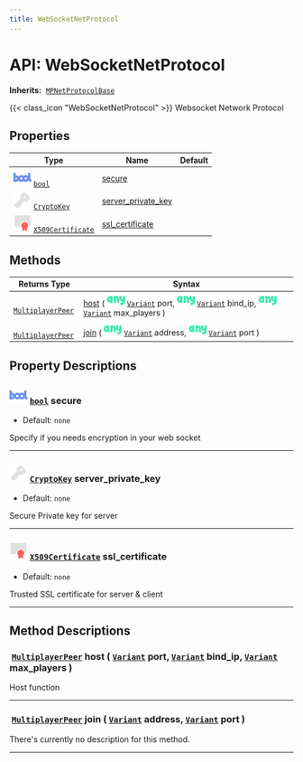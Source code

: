```yaml
---
title: WebSocketNetProtocol
---
```

    
# API: WebSocketNetProtocol

**Inherits:** <img src="/icons/MPNetProtocolBase.svg" class="class-icon" alt=""> [`MPNetProtocolBase`](/docs/api/MPNetProtocolBase)

{{< class_icon "WebSocketNetProtocol" >}} Websocket Network Protocol



## Properties

| Type | Name | Default |
|---|---|---|
|<img src="https://raw.githubusercontent.com/godotengine/godot/master/editor/icons/bool.svg" class="class-icon" alt=""> [`bool`](https://docs.godotengine.org/en/stable/classes/class_bool.html)|[secure](/docs/api/WebSocketNetProtocol#secure)||
|<img src="https://raw.githubusercontent.com/godotengine/godot/master/editor/icons/CryptoKey.svg" class="class-icon" alt=""> [`CryptoKey`](https://docs.godotengine.org/en/stable/classes/class_cryptokey.html)|[server_private_key](/docs/api/WebSocketNetProtocol#server_private_key)||
|<img src="https://raw.githubusercontent.com/godotengine/godot/master/editor/icons/X509Certificate.svg" class="class-icon" alt=""> [`X509Certificate`](https://docs.godotengine.org/en/stable/classes/class_x509certificate.html)|[ssl_certificate](/docs/api/WebSocketNetProtocol#ssl_certificate)||


## Methods

| Returns Type | Syntax |
|---|---|
|<img src="https://raw.githubusercontent.com/godotengine/godot/master/editor/icons/MultiplayerPeer.svg" class="class-icon" alt=""> [`MultiplayerPeer`](https://docs.godotengine.org/en/stable/classes/class_multiplayerpeer.html)|[host](/docs/api/WebSocketNetProtocol#host) ( <img src="https://raw.githubusercontent.com/godotengine/godot/master/editor/icons/Variant.svg" class="class-icon" alt=""> <a href="https://docs.godotengine.org/en/stable/classes/class_variant.html"><code>Variant</code></a> port, <img src="https://raw.githubusercontent.com/godotengine/godot/master/editor/icons/Variant.svg" class="class-icon" alt=""> <a href="https://docs.godotengine.org/en/stable/classes/class_variant.html"><code>Variant</code></a> bind_ip, <img src="https://raw.githubusercontent.com/godotengine/godot/master/editor/icons/Variant.svg" class="class-icon" alt=""> <a href="https://docs.godotengine.org/en/stable/classes/class_variant.html"><code>Variant</code></a> max_players )|
|<img src="https://raw.githubusercontent.com/godotengine/godot/master/editor/icons/MultiplayerPeer.svg" class="class-icon" alt=""> [`MultiplayerPeer`](https://docs.godotengine.org/en/stable/classes/class_multiplayerpeer.html)|[join](/docs/api/WebSocketNetProtocol#join) ( <img src="https://raw.githubusercontent.com/godotengine/godot/master/editor/icons/Variant.svg" class="class-icon" alt=""> <a href="https://docs.godotengine.org/en/stable/classes/class_variant.html"><code>Variant</code></a> address, <img src="https://raw.githubusercontent.com/godotengine/godot/master/editor/icons/Variant.svg" class="class-icon" alt=""> <a href="https://docs.godotengine.org/en/stable/classes/class_variant.html"><code>Variant</code></a> port )|






## Property Descriptions

<h3 class="property-title" id="secure"> <img src="https://raw.githubusercontent.com/godotengine/godot/master/editor/icons/bool.svg" class="class-icon" alt=""> <a href="https://docs.godotengine.org/en/stable/classes/class_bool.html"><code>bool</code></a> secure </h3>

- Default: `none`



Specify if you needs encryption in your web socket

---
<h3 class="property-title" id="server_private_key"> <img src="https://raw.githubusercontent.com/godotengine/godot/master/editor/icons/CryptoKey.svg" class="class-icon" alt=""> <a href="https://docs.godotengine.org/en/stable/classes/class_cryptokey.html"><code>CryptoKey</code></a> server_private_key </h3>

- Default: `none`



Secure Private key for server

---
<h3 class="property-title" id="ssl_certificate"> <img src="https://raw.githubusercontent.com/godotengine/godot/master/editor/icons/X509Certificate.svg" class="class-icon" alt=""> <a href="https://docs.godotengine.org/en/stable/classes/class_x509certificate.html"><code>X509Certificate</code></a> ssl_certificate </h3>

- Default: `none`



Trusted SSL certificate for server & client

---


## Method Descriptions

<h3 class="property-title" id="host"> <img src="https://raw.githubusercontent.com/godotengine/godot/master/editor/icons/MultiplayerPeer.svg" class="class-icon" alt=""> <a href="https://docs.godotengine.org/en/stable/classes/class_multiplayerpeer.html"><code>MultiplayerPeer</code></a> host ( <a href="https://docs.godotengine.org/en/stable/classes/class_variant.html"><code>Variant</code></a> <span class="method-arg">port</span>, <a href="https://docs.godotengine.org/en/stable/classes/class_variant.html"><code>Variant</code></a> <span class="method-arg">bind_ip</span>, <a href="https://docs.godotengine.org/en/stable/classes/class_variant.html"><code>Variant</code></a> <span class="method-arg">max_players</span> ) </h3>



Host function

---
<h3 class="property-title" id="join"> <img src="https://raw.githubusercontent.com/godotengine/godot/master/editor/icons/MultiplayerPeer.svg" class="class-icon" alt=""> <a href="https://docs.godotengine.org/en/stable/classes/class_multiplayerpeer.html"><code>MultiplayerPeer</code></a> join ( <a href="https://docs.godotengine.org/en/stable/classes/class_variant.html"><code>Variant</code></a> <span class="method-arg">address</span>, <a href="https://docs.godotengine.org/en/stable/classes/class_variant.html"><code>Variant</code></a> <span class="method-arg">port</span> ) </h3>



There's currently no description for this method.

---




